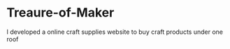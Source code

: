 # Treaure-of-Maker
I developed a online craft supplies website to buy craft products under one roof
